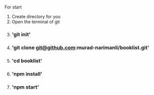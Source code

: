 For start 
1) Create directory for you
2) Open the terminal of git 
3) ### 'git init'
4) ### 'git clone git@github.com:murad-narimanli/booklist.git'
5) ### 'cd booklist'
6) ### 'npm install'
7) ### 'npm start'
